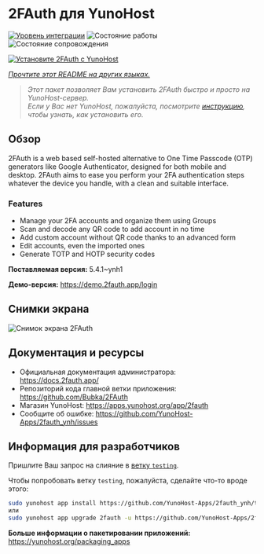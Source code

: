 <!--
Важно: этот README был автоматически сгенерирован <https://github.com/YunoHost/apps/tree/master/tools/readme_generator>
Он НЕ ДОЛЖЕН редактироваться вручную.
-->

# 2FAuth для YunoHost

[![Уровень интеграции](https://dash.yunohost.org/integration/2fauth.svg)](https://ci-apps.yunohost.org/ci/apps/2fauth/) ![Состояние работы](https://ci-apps.yunohost.org/ci/badges/2fauth.status.svg) ![Состояние сопровождения](https://ci-apps.yunohost.org/ci/badges/2fauth.maintain.svg)

[![Установите 2FAuth с YunoHost](https://install-app.yunohost.org/install-with-yunohost.svg)](https://install-app.yunohost.org/?app=2fauth)

*[Прочтите этот README на других языках.](./ALL_README.md)*

> *Этот пакет позволяет Вам установить 2FAuth быстро и просто на YunoHost-сервер.*  
> *Если у Вас нет YunoHost, пожалуйста, посмотрите [инструкцию](https://yunohost.org/install), чтобы узнать, как установить его.*

## Обзор

2FAuth is a web based self-hosted alternative to One Time Passcode (OTP) generators like Google Authenticator, designed for both mobile and desktop.
2FAuth aims to ease you perform your 2FA authentication steps whatever the device you handle, with a clean and suitable interface.

### Features

- Manage your 2FA accounts and organize them using Groups
- Scan and decode any QR code to add account in no time
- Add custom account without QR code thanks to an advanced form
- Edit accounts, even the imported ones
- Generate TOTP and HOTP security codes

**Поставляемая версия:** 5.4.1~ynh1

**Демо-версия:** <https://demo.2fauth.app/login>

## Снимки экрана

![Снимок экрана 2FAuth](./doc/screenshots/screenshot.png)

## Документация и ресурсы

- Официальная документация администратора: <https://docs.2fauth.app/>
- Репозиторий кода главной ветки приложения: <https://github.com/Bubka/2FAuth>
- Магазин YunoHost: <https://apps.yunohost.org/app/2fauth>
- Сообщите об ошибке: <https://github.com/YunoHost-Apps/2fauth_ynh/issues>

## Информация для разработчиков

Пришлите Ваш запрос на слияние в [ветку `testing`](https://github.com/YunoHost-Apps/2fauth_ynh/tree/testing).

Чтобы попробовать ветку `testing`, пожалуйста, сделайте что-то вроде этого:

```bash
sudo yunohost app install https://github.com/YunoHost-Apps/2fauth_ynh/tree/testing --debug
или
sudo yunohost app upgrade 2fauth -u https://github.com/YunoHost-Apps/2fauth_ynh/tree/testing --debug
```

**Больше информации о пакетировании приложений:** <https://yunohost.org/packaging_apps>
